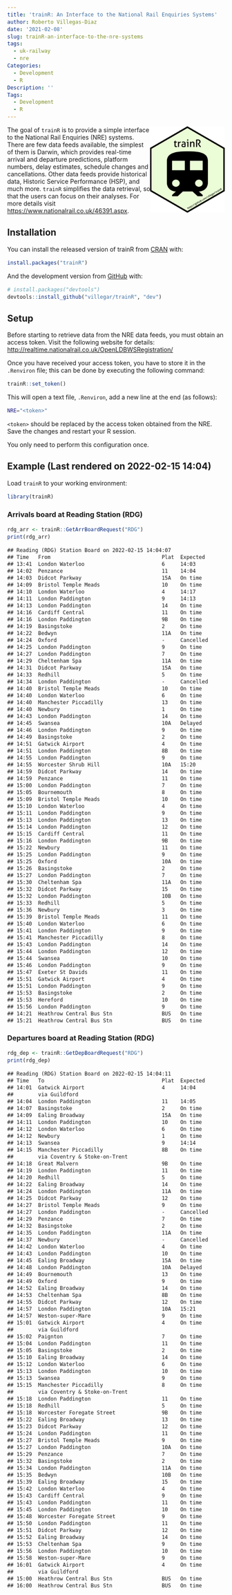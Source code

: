 ```yaml
---
title: 'trainR: An Interface to the National Rail Enquiries Systems'
author: Roberto Villegas-Diaz
date: '2021-02-08'
slug: trainR-an-interface-to-the-nre-systems
tags:
  - uk-railway
  - nre
Categories:
  - Development
  - R
Description: ''
Tags:
  - Development
  - R
---
```


<img src="https://raw.githubusercontent.com/villegar/trainR/main/inst/images/logo.png" alt="logo" align="right" height=200px/>

The goal of `trainR` is to provide a simple interface to the 
National Rail Enquiries (NRE) systems. There are few data feeds 
available, the simplest of them is Darwin, which provides real-time 
arrival and departure predictions, platform numbers, delay estimates, 
schedule changes and cancellations. Other data feeds provide historical 
data, Historic Service Performance (HSP), and much more. `trainR` 
simplifies the data retrieval, so that the users can focus on their 
analyses. For more details visit 
https://www.nationalrail.co.uk/46391.aspx.

## Installation

You can install the released version of trainR from [CRAN](https://CRAN.R-project.org) with:

``` r
install.packages("trainR")
```

And the development version from [GitHub](https://github.com/) with:

``` r
# install.packages("devtools")
devtools::install_github("villegar/trainR", "dev")
```

## Setup
Before starting to retrieve data from the NRE data feeds, you must obtain an access token. 
Visit the following website for details: http://realtime.nationalrail.co.uk/OpenLDBWSRegistration/

Once you have received your access token, you have to store it in the `.Renviron` file; this can be 
done by executing the following command:


```r
trainR::set_token()
```

This will open a text file, `.Renviron`, add a new line at the end (as follows):

```bash
NRE="<token>"
```

`<token>` should be replaced by the access token obtained from the NRE. Save the changes and restart 
your R session.

You only need to perform this configuration once.

## Example (Last rendered on 2022-02-15 14:04)

Load `trainR` to your working environment:

```r
library(trainR)
```

### Arrivals board at Reading Station (RDG)


```r
rdg_arr <- trainR::GetArrBoardRequest("RDG")
print(rdg_arr)
```

```
## Reading (RDG) Station Board on 2022-02-15 14:04:07
## Time   From                                    Plat  Expected
## 13:41  London Waterloo                         6     14:03
## 14:02  Penzance                                11    14:04
## 14:03  Didcot Parkway                          15A   On time
## 14:09  Bristol Temple Meads                    10    On time
## 14:10  London Waterloo                         4     14:17
## 14:11  London Paddington                       9     14:13
## 14:13  London Paddington                       14    On time
## 14:16  Cardiff Central                         11    On time
## 14:16  London Paddington                       9B    On time
## 14:19  Basingstoke                             2     On time
## 14:22  Bedwyn                                  11A   On time
## 14:24  Oxford                                  -     Cancelled
## 14:25  London Paddington                       9     On time
## 14:27  London Paddington                       7     On time
## 14:29  Cheltenham Spa                          11A   On time
## 14:31  Didcot Parkway                          15A   On time
## 14:33  Redhill                                 5     On time
## 14:34  London Paddington                       -     Cancelled
## 14:40  Bristol Temple Meads                    10    On time
## 14:40  London Waterloo                         6     On time
## 14:40  Manchester Piccadilly                   13    On time
## 14:40  Newbury                                 1     On time
## 14:43  London Paddington                       14    On time
## 14:45  Swansea                                 10A   Delayed
## 14:46  London Paddington                       9     On time
## 14:49  Basingstoke                             2     On time
## 14:51  Gatwick Airport                         4     On time
## 14:51  London Paddington                       8B    On time
## 14:55  London Paddington                       9     On time
## 14:55  Worcester Shrub Hill                    10A   15:20
## 14:59  Didcot Parkway                          14    On time
## 14:59  Penzance                                11    On time
## 15:00  London Paddington                       7     On time
## 15:05  Bournemouth                             8     On time
## 15:09  Bristol Temple Meads                    10    On time
## 15:10  London Waterloo                         4     On time
## 15:11  London Paddington                       9     On time
## 15:13  London Paddington                       13    On time
## 15:14  London Paddington                       12    On time
## 15:15  Cardiff Central                         11    On time
## 15:16  London Paddington                       9B    On time
## 15:22  Newbury                                 11    On time
## 15:25  London Paddington                       9     On time
## 15:25  Oxford                                  10A   On time
## 15:26  Basingstoke                             2     On time
## 15:27  London Paddington                       7     On time
## 15:30  Cheltenham Spa                          11A   On time
## 15:32  Didcot Parkway                          15    On time
## 15:32  London Paddington                       10B   On time
## 15:33  Redhill                                 5     On time
## 15:36  Newbury                                 3     On time
## 15:39  Bristol Temple Meads                    11    On time
## 15:40  London Waterloo                         6     On time
## 15:41  London Paddington                       9     On time
## 15:41  Manchester Piccadilly                   8     On time
## 15:43  London Paddington                       14    On time
## 15:44  London Paddington                       12    On time
## 15:44  Swansea                                 10    On time
## 15:46  London Paddington                       9     On time
## 15:47  Exeter St Davids                        11    On time
## 15:51  Gatwick Airport                         4     On time
## 15:51  London Paddington                       9     On time
## 15:53  Basingstoke                             2     On time
## 15:53  Hereford                                10    On time
## 15:56  London Paddington                       9     On time
## 14:21  Heathrow Central Bus Stn                BUS   On time
## 15:21  Heathrow Central Bus Stn                BUS   On time
```

### Departures board at Reading Station (RDG)


```r
rdg_dep <- trainR::GetDepBoardRequest("RDG")
print(rdg_dep)
```

```
## Reading (RDG) Station Board on 2022-02-15 14:04:11
## Time   To                                      Plat  Expected
## 14:01  Gatwick Airport                         4     14:04
##        via Guildford                           
## 14:04  London Paddington                       11    14:05
## 14:07  Basingstoke                             2     On time
## 14:09  Ealing Broadway                         15A   On time
## 14:11  London Paddington                       10    On time
## 14:12  London Waterloo                         6     On time
## 14:12  Newbury                                 1     On time
## 14:13  Swansea                                 9     14:14
## 14:15  Manchester Piccadilly                   8B    On time
##        via Coventry & Stoke-on-Trent           
## 14:18  Great Malvern                           9B    On time
## 14:19  London Paddington                       11    On time
## 14:20  Redhill                                 5     On time
## 14:22  Ealing Broadway                         14    On time
## 14:24  London Paddington                       11A   On time
## 14:25  Didcot Parkway                          12    On time
## 14:27  Bristol Temple Meads                    9     On time
## 14:27  London Paddington                       -     Cancelled
## 14:29  Penzance                                7     On time
## 14:32  Basingstoke                             2     On time
## 14:35  London Paddington                       11A   On time
## 14:37  Newbury                                 -     Cancelled
## 14:42  London Waterloo                         4     On time
## 14:43  London Paddington                       10    On time
## 14:45  Ealing Broadway                         15A   On time
## 14:48  London Paddington                       10A   Delayed
## 14:49  Bournemouth                             13    On time
## 14:49  Oxford                                  9     On time
## 14:52  Ealing Broadway                         14    On time
## 14:53  Cheltenham Spa                          8B    On time
## 14:55  Didcot Parkway                          12    On time
## 14:57  London Paddington                       10A   15:21
## 14:57  Weston-super-Mare                       9     On time
## 15:01  Gatwick Airport                         4     On time
##        via Guildford                           
## 15:02  Paignton                                7     On time
## 15:04  London Paddington                       11    On time
## 15:05  Basingstoke                             2     On time
## 15:10  Ealing Broadway                         14    On time
## 15:12  London Waterloo                         6     On time
## 15:13  London Paddington                       10    On time
## 15:13  Swansea                                 9     On time
## 15:15  Manchester Piccadilly                   8     On time
##        via Coventry & Stoke-on-Trent           
## 15:18  London Paddington                       11    On time
## 15:18  Redhill                                 5     On time
## 15:18  Worcester Foregate Street               9B    On time
## 15:22  Ealing Broadway                         13    On time
## 15:23  Didcot Parkway                          12    On time
## 15:24  London Paddington                       11    On time
## 15:27  Bristol Temple Meads                    9     On time
## 15:27  London Paddington                       10A   On time
## 15:29  Penzance                                7     On time
## 15:32  Basingstoke                             2     On time
## 15:34  London Paddington                       11A   On time
## 15:35  Bedwyn                                  10B   On time
## 15:39  Ealing Broadway                         15    On time
## 15:42  London Waterloo                         4     On time
## 15:43  Cardiff Central                         9     On time
## 15:43  London Paddington                       11    On time
## 15:45  London Paddington                       10    On time
## 15:48  Worcester Foregate Street               9     On time
## 15:50  London Paddington                       11    On time
## 15:51  Didcot Parkway                          12    On time
## 15:52  Ealing Broadway                         14    On time
## 15:53  Cheltenham Spa                          9     On time
## 15:56  London Paddington                       10    On time
## 15:58  Weston-super-Mare                       9     On time
## 16:01  Gatwick Airport                         4     On time
##        via Guildford                           
## 15:00  Heathrow Central Bus Stn                BUS   On time
## 16:00  Heathrow Central Bus Stn                BUS   On time
```
